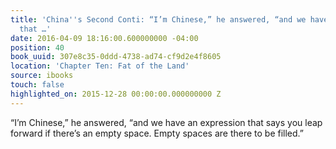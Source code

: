 ```yaml
---
title: 'China''s Second Conti: “I’m Chinese,” he answered, “and we have an expression
  that …'
date: 2016-04-09 18:16:00.600000000 -04:00
position: 40
book_uuid: 307e8c35-0ddd-4738-ad74-cf9d2e4f8605
location: 'Chapter Ten: Fat of the Land'
source: ibooks
touch: false
highlighted_on: 2015-12-28 00:00:00.000000000 Z
---
```


“I’m Chinese,” he answered, “and we have an expression that says you leap forward if there’s an empty space. Empty spaces are there to be filled.”